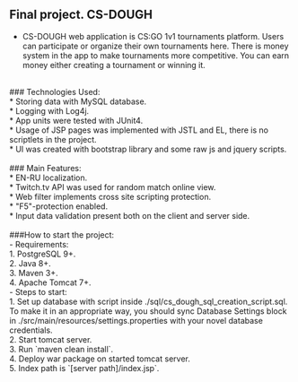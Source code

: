 ## Final project. CS-DOUGH<br/>
* CS-DOUGH web application is CS:GO 1v1 tournaments platform. Users can participate or organize their 
own tournaments here. There is money system in the app to make tournaments more competitive. You can earn money
either creating a tournament or winning it.<br/>
<br/>
### Technologies Used:<br/>
* Storing data with MySQL database.<br/>
* Logging with Log4j.<br/>
* App units were tested with JUnit4.<br/>
* Usage of JSP pages was implemented with JSTL and EL, there is no scriptlets in the project.<br/>
* UI was created with bootstrap library and some raw js and jquery scripts.<br/>
<br/>
### Main Features:<br/>
* EN-RU localization.<br/>
* Twitch.tv API was used for random match online view. <br/>
* Web filter implements cross site scripting protection.<br/>
* "F5"-protection enabled.<br/>
* Input data validation present both on the client and server side.<br/>
<br/>
###How to start the project:<br/>
- Requirements:<br/>
    1. PostgreSQL 9+.<br/>
    2. Java 8+.<br/>
    3. Maven 3+.<br/>
    4. Apache Tomcat 7+.<br/>
- Steps to start:<br/>
    1. Set up database with script inside ./sql/cs_dough_sql_creation_script.sql. To make it in an appropriate way, you 
    should sync Database Settings block in ./src/main/resources/settings.properties with your novel database credentials.<br/>
    2. Start tomcat server.<br/>
    3. Run `maven clean install`.<br/>
    4. Deploy war package on started tomcat server.<br/>
    5. Index path is `[server path]/index.jsp`.


